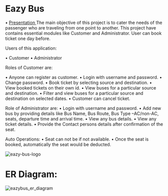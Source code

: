 # Eazy Bus

• <a href="https://drive.google.com/file/d/1nLJm-MjeW6s_TiEJ7NTuBMivBDPSBPql/view?usp=sharing"> Presentation </a>
The main objective of this project is to cater the needs of the passenger who are traveling from one point to another. This project have contains essential modules like Customer and Administrator. User can book ticket one day before.

Users of this application:

• Customer
• Administrator

Roles of Customer are:

• Anyone can register as customer.
• Login with username and password.
• Change password.
• Book ticket by selecting source and destination.
• View booked tickets on their own id.
• View buses for a particular source and destination.
• Filter and view buses for a particular source and destination on selected dates.
• Customer can cancel ticket.

Role of Administrator are:
• Login with username and password.
• Add new bus by providing details like Bus Name, Bus Route, Bus Type –AC/non-AC, seats, departure time and arrival time.
• View any bus details.
• View any ticket details.
• Provide the Contact persons details after confirmation of the seat.

Auto Operations:
• Seat can not be if not available.
• Once the seat is booked, automatically the seat would be deducted.

![eazy-bus-logo](https://user-images.githubusercontent.com/107456964/212841080-7b8bd832-e66c-4836-8496-a31ca45d7b1b.png)

# ER Diagram:

![eazybus_er_diagram](https://user-images.githubusercontent.com/107456964/222445879-8b8bb189-eab5-49f7-a3ea-720c451c4478.png)
